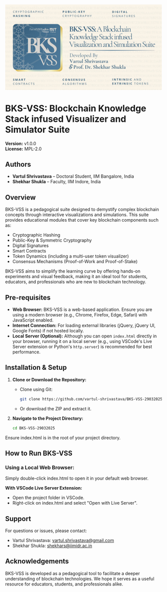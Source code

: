![BKS-VSS Dashboard](header.jpg "BKS-VSS Dashboard")

# BKS-VSS: Blockchain Knowledge Stack infused Visualizer and Simulator Suite

**Version:** v1.0.0  
**License:** MPL-2.0

## Authors
- **Vartul Shrivastava** – Doctoral Student, IIM Bangalore, India  
- **Shekhar Shukla** – Faculty, IIM Indore, India

## Overview
BKS-VSS is a pedagogical suite designed to demystify complex blockchain concepts through interactive visualizations and simulations. This suite provides educational modules that cover key blockchain components such as:
- Cryptographic Hashing
- Public-Key & Symmetric Cryptography
- Digital Signatures
- Smart Contracts
- Token Dynamics (including a multi-user token visualizer)
- Consensus Mechanisms (Proof-of-Work and Proof-of-Stake)

BKS-VSS aims to simplify the learning curve by offering hands-on experiments and visual feedback, making it an ideal tool for students, educators, and professionals who are new to blockchain technology.

## Pre-requisites
- **Web Browser:** BKS-VSS is a web-based application. Ensure you are using a modern browser (e.g., Chrome, Firefox, Edge, Safari) with JavaScript enabled.
- **Internet Connection:** For loading external libraries (jQuery, jQuery UI, Google Fonts) if not hosted locally.
- **Local Server (Optional):** Although you can open `index.html` directly in your browser, running it on a local server (e.g., using VSCode's Live Server extension or Python's `http.server`) is recommended for best performance.

## Installation & Setup
1. **Clone or Download the Repository:**
   - Clone using Git:
     ```bash
     git clone https://github.com/vartul-shrivastava/BKS-VSS-29032025.git
     ```
   - Or download the ZIP and extract it.

2. **Navigate to the Project Directory:**
   ```bash
   cd BKS-VSS-29032025
   ```

Ensure index.html is in the root of your project directory.

## How to Run BKS-VSS

### Using a Local Web Browser:

Simply double-click index.html to open it in your default web browser.

**With VSCode Live Server Extension:**

- Open the project folder in VSCode.
- Right-click on index.html and select "Open with Live Server".

## Support
For questions or issues, please contact:

- Vartul Shrivastava: vartul.shrivastava@gmail.com
- Shekhar Shukla: shekhars@iimidr.ac.in

## Acknowledgements
BKS-VSS is developed as a pedagogical tool to facilitate a deeper understanding of blockchain technologies. We hope it serves as a useful resource for educators, students, and professionals alike.
